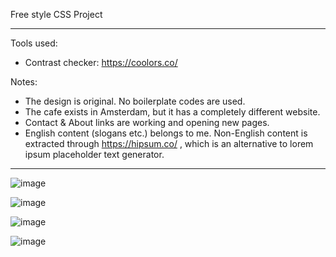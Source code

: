 Free style CSS Project

<hr>

Tools used:
- Contrast checker: https://coolors.co/

Notes:
- The design is original. No boilerplate codes are used.
- The cafe exists in Amsterdam, but it has a completely different website.
- Contact & About links are working and opening new pages.
- English content (slogans etc.) belongs to me. Non-English content is extracted through https://hipsum.co/ , which is an alternative to lorem ipsum placeholder text generator.


<hr>


![image](https://user-images.githubusercontent.com/90147636/184879392-9caf225f-a166-4b99-819a-59798e08055c.png)

![image](https://user-images.githubusercontent.com/90147636/184879465-bae5fcb9-8e57-4db5-a9c1-6f4292ee45c3.png)

![image](https://user-images.githubusercontent.com/90147636/184879511-31cfc83f-34ee-4a42-b0d3-47e36de48649.png)

![image](https://user-images.githubusercontent.com/90147636/184879549-5d6c58d5-3c5b-4ecb-8660-978644a5dc35.png)


